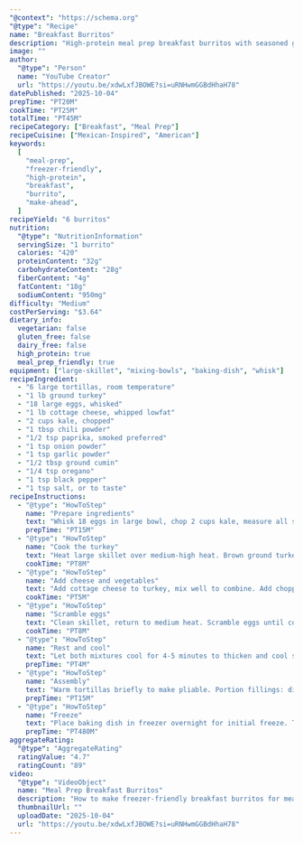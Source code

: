 ```yaml
---
"@context": "https://schema.org"
"@type": "Recipe"
name: "Breakfast Burritos"
description: "High-protein meal prep breakfast burritos with seasoned ground turkey, scrambled eggs, cottage cheese, and kale. Perfect for freezing and reheating throughout the week."
image: ""
author:
  "@type": "Person"
  name: "YouTube Creator"
  url: "https://youtu.be/xdwLxfJBOWE?si=uRNHwmGGBdHhaH78"
datePublished: "2025-10-04"
prepTime: "PT20M"
cookTime: "PT25M"
totalTime: "PT45M"
recipeCategory: ["Breakfast", "Meal Prep"]
recipeCuisine: ["Mexican-Inspired", "American"]
keywords:
  [
    "meal-prep",
    "freezer-friendly",
    "high-protein",
    "breakfast",
    "burrito",
    "make-ahead",
  ]
recipeYield: "6 burritos"
nutrition:
  "@type": "NutritionInformation"
  servingSize: "1 burrito"
  calories: "420"
  proteinContent: "32g"
  carbohydrateContent: "28g"
  fiberContent: "4g"
  fatContent: "18g"
  sodiumContent: "950mg"
difficulty: "Medium"
costPerServing: "$3.64"
dietary_info:
  vegetarian: false
  gluten_free: false
  dairy_free: false
  high_protein: true
  meal_prep_friendly: true
equipment: ["large-skillet", "mixing-bowls", "baking-dish", "whisk"]
recipeIngredient:
  - "6 large tortillas, room temperature"
  - "1 lb ground turkey"
  - "18 large eggs, whisked"
  - "1 lb cottage cheese, whipped lowfat"
  - "2 cups kale, chopped"
  - "1 tbsp chili powder"
  - "1/2 tsp paprika, smoked preferred"
  - "1 tsp onion powder"
  - "1 tsp garlic powder"
  - "1/2 tbsp ground cumin"
  - "1/4 tsp oregano"
  - "1 tsp black pepper"
  - "1 tsp salt, or to taste"
recipeInstructions:
  - "@type": "HowToStep"
    name: "Prepare ingredients"
    text: "Whisk 18 eggs in large bowl, chop 2 cups kale, measure all spices. Mix spice blend: combine chili powder, paprika, onion powder, garlic powder, cumin, oregano, pepper, and salt in small bowl. Set up assembly station with lined baking dish and tortillas."
    prepTime: "PT15M"
  - "@type": "HowToStep"
    name: "Cook the turkey"
    text: "Heat large skillet over medium-high heat. Brown ground turkey, breaking it up as it cooks. Add spice blend when turkey is mostly cooked. Cook 2-3 minutes until fragrant and turkey is fully cooked."
    cookTime: "PT8M"
  - "@type": "HowToStep"
    name: "Add cheese and vegetables"
    text: "Add cottage cheese to turkey, mix well to combine. Add chopped kale, stir until wilted and starting to thicken. Transfer to bowl to cool and continue thickening."
    cookTime: "PT5M"
  - "@type": "HowToStep"
    name: "Scramble eggs"
    text: "Clean skillet, return to medium heat. Scramble eggs until cooked but still creamy (don't overcook). Transfer to separate container to cool."
    cookTime: "PT8M"
  - "@type": "HowToStep"
    name: "Rest and cool"
    text: "Let both mixtures cool for 4-5 minutes to thicken and cool slightly."
    prepTime: "PT4M"
  - "@type": "HowToStep"
    name: "Assembly"
    text: "Warm tortillas briefly to make pliable. Portion fillings: divide turkey mixture and eggs evenly among 6 tortillas. Wrap burritos: place filling in center, fold bottom edge over filling, fold sides in toward center, roll tightly from bottom to top. Arrange seam-side down in baking dish."
    prepTime: "PT15M"
  - "@type": "HowToStep"
    name: "Freeze"
    text: "Place baking dish in freezer overnight for initial freeze. Transfer to freezer bags or containers, label with date. Keep frozen for up to 3 months."
    prepTime: "PT480M"
aggregateRating:
  "@type": "AggregateRating"
  ratingValue: "4.7"
  ratingCount: "89"
video:
  "@type": "VideoObject"
  name: "Meal Prep Breakfast Burritos"
  description: "How to make freezer-friendly breakfast burritos for meal prep"
  thumbnailUrl: ""
  uploadDate: "2025-10-04"
  url: "https://youtu.be/xdwLxfJBOWE?si=uRNHwmGGBdHhaH78"
---
```

